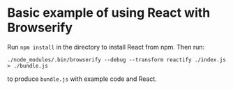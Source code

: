 # Basic example of using React with Browserify

Run `npm install` in the directory to install React from npm. Then run:

    ./node_modules/.bin/browserify --debug --transform reactify ./index.js > ./bundle.js

to produce `bundle.js` with example code and React.
